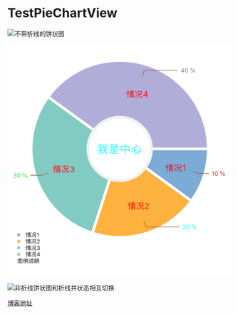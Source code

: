 # TestPieChartView
![不带折线的饼状图]([https://github.com/XiaoXiuXiuYe/TestPieChartView/blob/master/TestCharts/不带折线的饼状图.png)

![带折线的饼状图](https://github.com/XiaoXiuXiuYe/TestPieChartView/blob/master/TestCharts/带折线的饼状图.png)

![非折线饼状图和折线并状态相互切换](https://github.com/XiaoXiuXiuYe/TestPieChartView/blob/master/TestCharts/非折线饼状图和折线并状态相互切换.gif)

[博客地址](https://www.jianshu.com/p/ca4a974a0fc5)
